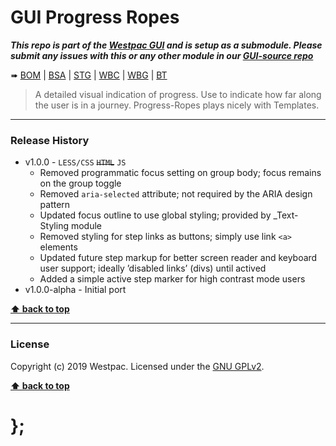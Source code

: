 GUI Progress Ropes
===========

***This repo is part of the [Westpac GUI](http://gel.westpacgroup.com.au/GUI/) and is setup as a submodule. Please submit any issues with this or any other module in our [GUI-source repo](https://github.com/WestpacCXTeam/GUI-source/issues)***

➠
[BOM](http://westpaccxteam.github.io/GUI-progress-ropes/tests/BOM/) |
[BSA](http://westpaccxteam.github.io/GUI-progress-ropes/tests/BSA/) |
[STG](http://westpaccxteam.github.io/GUI-progress-ropes/tests/STG/) |
[WBC](http://westpaccxteam.github.io/GUI-progress-ropes/tests/WBC/) |
[WBG](http://westpaccxteam.github.io/GUI-progress-ropes/tests/WBG/) |
[BT](http://westpaccxteam.github.io/GUI-progress-ropes/tests/BT/)

> A detailed visual indication of progress. Use to indicate how far along the user is in a journey. Progress-Ropes plays nicely with Templates.

----------------------------------------------------------------------------------------------------------------------------------------------------------------


### Release History

* v1.0.0 - `LESS/CSS` ~~`HTML`~~ `JS`
	* Removed programmatic focus setting on group body; focus remains on the group toggle
	* Removed `aria-selected` attribute; not required by the ARIA design pattern
	* Updated focus outline to use global styling; provided by _Text-Styling module
	* Removed styling for step links as buttons; simply use link `<a>` elements
	* Updated future step markup for better screen reader and keyboard user support; ideally ’disabled links’ (divs) until actived
	* Added a simple active step marker for high contrast mode users
* v1.0.0-alpha - Initial port

**[⬆ back to top](#content)**


----------------------------------------------------------------------------------------------------------------------------------------------------------------


### License

Copyright (c) 2019 Westpac. Licensed under the [GNU GPLv2](https://raw.githubusercontent.com/WestpacCXTeam/GUI-progress-ropes/master/LICENSE).

**[⬆ back to top](#content)**

# };